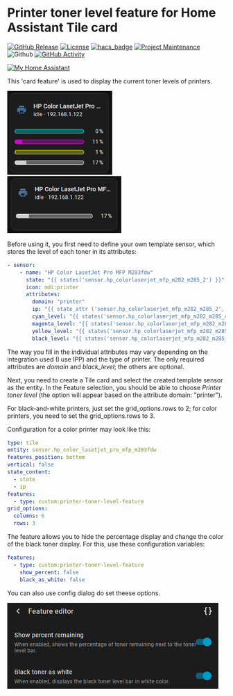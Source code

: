 # Printer toner level feature for Home Assistant Tile card

[![GitHub Release](https://img.shields.io/github/release/hondzik/printer-toner-level-feature.svg?style=for-the-badge)](https://github.com/hondzik/printer-toner-level-feature/releases)
[![License](https://img.shields.io/github/license/hondzik/printer-toner-level-feature.svg?style=for-the-badge)](LICENSE)
[![hacs_badge](https://img.shields.io/badge/HACS-Default-blue.svg?style=for-the-badge)](https://github.com/hacs/default)
[![Project Maintenance](https://img.shields.io/badge/maintainer-hondzik-blue.svg?style=for-the-badge)](https://github.com/hondzik)
![Github](https://img.shields.io/github/followers/hondzik.svg?style=for-the-badge)
[![GitHub Activity](https://img.shields.io/github/last-commit/hondzik/printer-toner-level-feature?style=for-the-badge)](https://github.com/hondzik/printer-toner-level-feature/commits/main)

[![My Home Assistant](https://my.home-assistant.io/badges/hacs_repository.svg)](https://my.home-assistant.io/redirect/hacs_repository/?repository=printer-toner-level-feature&owner=hondzik&category=Plugin)

This 'card feature' is used to display the current toner levels of printers.

![Color](docs/images/color.png)
![Black & White](docs/images/black-and-white.png)

Before using it, you first need to define your own template sensor, which stores the level of each toner in its attributes:

```yaml
- sensor:
    - name: "HP Color LasetJet Pro MFP M283fdw"
      state: "{{ states('sensor.hp_colorlaserjet_mfp_m282_m285_2') }}"
      icon: mdi:printer
      attributes:
        domain: "printer"
        ip: "{{ state_attr ('sensor.hp_colorlaserjet_mfp_m282_m285_2', 'uri_supported').split('/')[2] }}"
        cyan_level: "{{ states('sensor.hp_colorlaserjet_mfp_m282_m285_cyan_cartridge_hp_w2211a_2') }}"
        magenta_level: "{{ states('sensor.hp_colorlaserjet_mfp_m282_m285_magenta_cartridge_hp_w2213a_2') }}"
        yellow_level: "{{ states('sensor.hp_colorlaserjet_mfp_m282_m285_yellow_cartridge_hp_w2212a_2') }}"
        black_level: "{{ states('sensor.hp_colorlaserjet_mfp_m282_m285_black_cartridge_hp_w2210a_2') }}"
```
The way you fill in the individual attributes may vary depending on the integration used (I use IPP) and the type of printer. The only required attributes are _domain_ and _black_level_; the others are optional.

Next, you need to create a Tile card and select the created template sensor as the entity. In the Feature selection, you should be able to choose _Printer toner level_ (the option will appear based on the attribute domain: "printer").

For black-and-white printers, just set the grid_options.rows to 2; for color printers, you need to set the grid_options.rows to 3.

Configuration for a color printer may look like this:

```yaml
type: tile
entity: sensor.hp_color_lasetjet_pro_mfp_m283fdw
features_position: bottom
vertical: false
state_content:
  - state
  - ip
features:
  - type: custom:printer-toner-level-feature
grid_options:
  columns: 6
  rows: 3
```

The feature allows you to hide the percentage display and change the color of the black toner display. For this, use these configuration variables:

```yaml
features:
  - type: custom:printer-toner-level-feature
    show_percent: false
    black_as_white: false
```

You can also use config dialog do set theese options.

![Config](docs/images/config.png)
